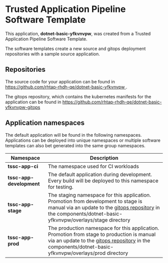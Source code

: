 # Trusted Application Pipeline Software Template

This application, **dotnet-basic-yfkvnvpw**, was created from a Trusted Application Pipeline Software Template.

The software templates create a new source and gitops deployment repositories with a sample source application. 

## Repositories

The source code for your application can be found in [https://github.com/rhtap-rhdh-qe/dotnet-basic-yfkvnvpw ](https://github.com/rhtap-rhdh-qe/dotnet-basic-yfkvnvpw ).
 
The gitops repository, which contains the kubernetes manifests for the application can be found in 
[https://github.com/rhtap-rhdh-qe/dotnet-basic-yfkvnvpw-gitops ](https://github.com/rhtap-rhdh-qe/dotnet-basic-yfkvnvpw-gitops ) 

## Application namespaces 

The default application will be found in the following namespaces. Applications can be deployed into unique namespaces or multiple software templates can also bet generated into the same group namespaces.  

|  Namespace   |  Description   |  
| -------- | -------- |
| **tssc-app-ci** | The namespace used for CI workloads |
| **tssc-app-development** | The default application during development. Every build will be deployed to this namespace for testing. |
| **tssc-app-stage** | The staging namespace for this application. Promotion from development to stage is manual via an update to the [gitops repository](https://github.com/rhtap-rhdh-qe/dotnet-basic-yfkvnvpw-gitops ) in the components/dotnet-basic-yfkvnvpw/overlays/stage directory |
| **tssc-app-prod** | The production namespace for this application. Promotion from stage to production is manual via an update to the [gitops repository](https://github.com/rhtap-rhdh-qe/dotnet-basic-yfkvnvpw-gitops ) in the components/dotnet-basic-yfkvnvpw/overlays/prod directory |